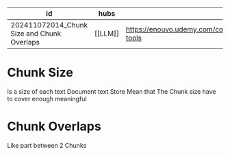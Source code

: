 
| id                                         | hubs    | source                                                                          |
| ------------------------------------------ | ------- | ------------------------------------------------------------------------------- |
| 202411072014_Chunk Size and Chunk Overlaps | [[LLM]] | https://enouvo.udemy.com/course/langchain/learn/lecture/43397438#learning-tools |
# Chunk Size 
Is a size of each text Document text Store Mean that The Chunk size have to cover enough meaningful 
# Chunk Overlaps
Like part between 2 Chunks 
